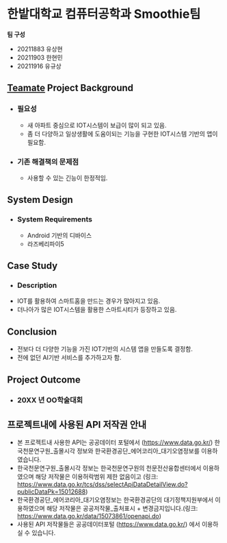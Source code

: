 # 한밭대학교 컴퓨터공학과 Smoothie팀

**팀 구성**
- 20211883 유상현
- 20211903 한현민
- 20211916 유규상

## <u>Teamate</u> Project Background
- ### 필요성
  - 새 아파트 중심으로 IOT시스템이 보급이 많이 되고 있음.
  - 좀 더 다양하고 일상생활에 도움이되는 기능을 구현한 IOT시스템 기반의 앱이 필요함. 
- ### 기존 해결책의 문제점
  - 사용할 수 있는 긴능이 한정적임.
  
## System Design
  - ### System Requirements
    - Android 기반의 디바이스
    - 라즈베리파이5
    
## Case Study
  - ### Description
  - IOT를 활용하여 스마트홈을 만드는 경우가 많아지고 있음.
  - 더나아가 많은 IOT시스템을 활용한 스마트시티가 등장하고 있음.
  
  
## Conclusion
  - 전보다 더 다양한 기능을 가진 IOT기반의 시스템 앱을 만들도록 결정함.
  - 전에 없던 AI기반 서비스를 추가하고자 함.
  
## Project Outcome
- ### 20XX 년 OO학술대회

## 프로젝트내에 사용된 API 저작권 안내
  - 본 프로젝트내 사용한 API는 공공데이터 포털에서 (https://www.data.go.kr/) 한국천문연구원_출몰시각 정보와 한국환경공단_에어코리아_대기오염정보를 이용하였습니다.
  - 한국천문연구원_출몰시각 정보는 한국천문연구원의 천문전산융합센터에서 이용하였으며 해당 저작물은 이용허락범위 제한 없음이고 (링크: https://www.data.go.kr/tcs/dss/selectApiDataDetailView.do?publicDataPk=15012688)
  - 한국환경공단_에어코리아_대기오염정보는 한국환경공단의 대기정책지원부에서 이용하였으며 해당 저작물은 공공저작물_출처표시 + 변경금지입니다.(링크: https://www.data.go.kr/data/15073861/openapi.do)
  - 사용된 API 저작물들은 공공데이터포털 (https://www.data.go.kr/) 에서 이용하실 수 있습니다.
